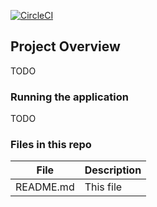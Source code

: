 [![CircleCI](https://dl.circleci.com/status-badge/img/gh/jpickup/udacity-capstone/tree/main.svg?style=svg)](https://dl.circleci.com/status-badge/redirect/gh/jpickup/udacity-capstone/tree/main)

## Project Overview
TODO

### Running the application
TODO


### Files in this repo

| File               | Description                                                                |
| ------------------ | -------------------------------------------------------------------------- |
| README.md          | This file                                                                  |